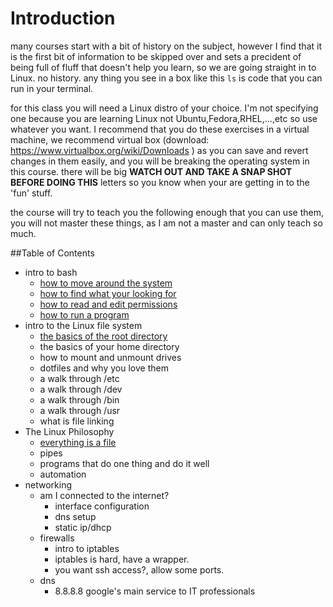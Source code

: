Introduction
============

many courses start with a bit of history on the subject, however I find that it
is the first bit of information to be skipped over and sets a precident of being
full of fluff that doesn't help you learn, so we are going straight in to Linux.
no history. any thing you see in a box like this `ls` is code that you can run
in your terminal.

for this class you will need a Linux distro of your choice. I'm not specifying
one because you are learning Linux not Ubuntu,Fedora,RHEL,...,etc so use
whatever you want. I recommend that you do these exercises in a virtual machine, 
we recommend virtual box (download: https://www.virtualbox.org/wiki/Downloads )
as you can save and revert changes in them easily, and you will be breaking the
operating system in this course. there will be big **WATCH OUT AND TAKE A
SNAP SHOT BEFORE DOING THIS** letters so you know when your are getting in to the
'fun' stuff.

the course will try to teach you the following enough that you can use them,
you will not master these things, as I am not a master and can only teach so
much.

##Table of Contents

- intro to bash
  - [how to move around the system](1_move.md)
  - [how to find what your looking for](2_find.md)
  - [how to read and edit permissions](3_permissions.md)
  - [how to run a program](4_running_programs.md)
- intro to the Linux file system
  - [the basics of the root directory](1_theRootDir.md)
  - the basics of your home directory
  - how to mount and unmount drives
  - dotfiles and why you love them
  - a walk through /etc
  - a walk through /dev
  - a walk through /bin
  - a walk through /usr
  - what is file linking
- The Linux Philosophy
  - [everything is a file](1_everythingIsAFile.md)
  - pipes
  - programs that do one thing and do it well
  - automation
- networking
  - am I connected to the internet?
    - interface configuration
    - dns setup
    - static ip/dhcp
  - firewalls
    - intro to iptables
    - iptables is hard, have a wrapper.
    - you want ssh access?, allow some ports.
  - dns
    - 8.8.8.8 google's main service to IT professionals
